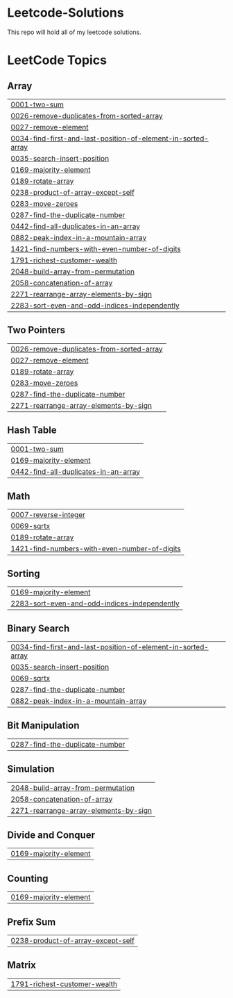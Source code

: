 # Leetcode-Solutions
This repo will hold all of my leetcode solutions.

<!---LeetCode Topics Start-->
# LeetCode Topics
## Array
|  |
| ------- |
| [0001-two-sum](https://github.com/CipherCraftXIshant/Leetcode-Solutions/tree/master/0001-two-sum) |
| [0026-remove-duplicates-from-sorted-array](https://github.com/CipherCraftXIshant/Leetcode-Solutions/tree/master/0026-remove-duplicates-from-sorted-array) |
| [0027-remove-element](https://github.com/CipherCraftXIshant/Leetcode-Solutions/tree/master/0027-remove-element) |
| [0034-find-first-and-last-position-of-element-in-sorted-array](https://github.com/CipherCraftXIshant/Leetcode-Solutions/tree/master/0034-find-first-and-last-position-of-element-in-sorted-array) |
| [0035-search-insert-position](https://github.com/CipherCraftXIshant/Leetcode-Solutions/tree/master/0035-search-insert-position) |
| [0169-majority-element](https://github.com/CipherCraftXIshant/Leetcode-Solutions/tree/master/0169-majority-element) |
| [0189-rotate-array](https://github.com/CipherCraftXIshant/Leetcode-Solutions/tree/master/0189-rotate-array) |
| [0238-product-of-array-except-self](https://github.com/CipherCraftXIshant/Leetcode-Solutions/tree/master/0238-product-of-array-except-self) |
| [0283-move-zeroes](https://github.com/CipherCraftXIshant/Leetcode-Solutions/tree/master/0283-move-zeroes) |
| [0287-find-the-duplicate-number](https://github.com/CipherCraftXIshant/Leetcode-Solutions/tree/master/0287-find-the-duplicate-number) |
| [0442-find-all-duplicates-in-an-array](https://github.com/CipherCraftXIshant/Leetcode-Solutions/tree/master/0442-find-all-duplicates-in-an-array) |
| [0882-peak-index-in-a-mountain-array](https://github.com/CipherCraftXIshant/Leetcode-Solutions/tree/master/0882-peak-index-in-a-mountain-array) |
| [1421-find-numbers-with-even-number-of-digits](https://github.com/CipherCraftXIshant/Leetcode-Solutions/tree/master/1421-find-numbers-with-even-number-of-digits) |
| [1791-richest-customer-wealth](https://github.com/CipherCraftXIshant/Leetcode-Solutions/tree/master/1791-richest-customer-wealth) |
| [2048-build-array-from-permutation](https://github.com/CipherCraftXIshant/Leetcode-Solutions/tree/master/2048-build-array-from-permutation) |
| [2058-concatenation-of-array](https://github.com/CipherCraftXIshant/Leetcode-Solutions/tree/master/2058-concatenation-of-array) |
| [2271-rearrange-array-elements-by-sign](https://github.com/CipherCraftXIshant/Leetcode-Solutions/tree/master/2271-rearrange-array-elements-by-sign) |
| [2283-sort-even-and-odd-indices-independently](https://github.com/CipherCraftXIshant/Leetcode-Solutions/tree/master/2283-sort-even-and-odd-indices-independently) |
## Two Pointers
|  |
| ------- |
| [0026-remove-duplicates-from-sorted-array](https://github.com/CipherCraftXIshant/Leetcode-Solutions/tree/master/0026-remove-duplicates-from-sorted-array) |
| [0027-remove-element](https://github.com/CipherCraftXIshant/Leetcode-Solutions/tree/master/0027-remove-element) |
| [0189-rotate-array](https://github.com/CipherCraftXIshant/Leetcode-Solutions/tree/master/0189-rotate-array) |
| [0283-move-zeroes](https://github.com/CipherCraftXIshant/Leetcode-Solutions/tree/master/0283-move-zeroes) |
| [0287-find-the-duplicate-number](https://github.com/CipherCraftXIshant/Leetcode-Solutions/tree/master/0287-find-the-duplicate-number) |
| [2271-rearrange-array-elements-by-sign](https://github.com/CipherCraftXIshant/Leetcode-Solutions/tree/master/2271-rearrange-array-elements-by-sign) |
## Hash Table
|  |
| ------- |
| [0001-two-sum](https://github.com/CipherCraftXIshant/Leetcode-Solutions/tree/master/0001-two-sum) |
| [0169-majority-element](https://github.com/CipherCraftXIshant/Leetcode-Solutions/tree/master/0169-majority-element) |
| [0442-find-all-duplicates-in-an-array](https://github.com/CipherCraftXIshant/Leetcode-Solutions/tree/master/0442-find-all-duplicates-in-an-array) |
## Math
|  |
| ------- |
| [0007-reverse-integer](https://github.com/CipherCraftXIshant/Leetcode-Solutions/tree/master/0007-reverse-integer) |
| [0069-sqrtx](https://github.com/CipherCraftXIshant/Leetcode-Solutions/tree/master/0069-sqrtx) |
| [0189-rotate-array](https://github.com/CipherCraftXIshant/Leetcode-Solutions/tree/master/0189-rotate-array) |
| [1421-find-numbers-with-even-number-of-digits](https://github.com/CipherCraftXIshant/Leetcode-Solutions/tree/master/1421-find-numbers-with-even-number-of-digits) |
## Sorting
|  |
| ------- |
| [0169-majority-element](https://github.com/CipherCraftXIshant/Leetcode-Solutions/tree/master/0169-majority-element) |
| [2283-sort-even-and-odd-indices-independently](https://github.com/CipherCraftXIshant/Leetcode-Solutions/tree/master/2283-sort-even-and-odd-indices-independently) |
## Binary Search
|  |
| ------- |
| [0034-find-first-and-last-position-of-element-in-sorted-array](https://github.com/CipherCraftXIshant/Leetcode-Solutions/tree/master/0034-find-first-and-last-position-of-element-in-sorted-array) |
| [0035-search-insert-position](https://github.com/CipherCraftXIshant/Leetcode-Solutions/tree/master/0035-search-insert-position) |
| [0069-sqrtx](https://github.com/CipherCraftXIshant/Leetcode-Solutions/tree/master/0069-sqrtx) |
| [0287-find-the-duplicate-number](https://github.com/CipherCraftXIshant/Leetcode-Solutions/tree/master/0287-find-the-duplicate-number) |
| [0882-peak-index-in-a-mountain-array](https://github.com/CipherCraftXIshant/Leetcode-Solutions/tree/master/0882-peak-index-in-a-mountain-array) |
## Bit Manipulation
|  |
| ------- |
| [0287-find-the-duplicate-number](https://github.com/CipherCraftXIshant/Leetcode-Solutions/tree/master/0287-find-the-duplicate-number) |
## Simulation
|  |
| ------- |
| [2048-build-array-from-permutation](https://github.com/CipherCraftXIshant/Leetcode-Solutions/tree/master/2048-build-array-from-permutation) |
| [2058-concatenation-of-array](https://github.com/CipherCraftXIshant/Leetcode-Solutions/tree/master/2058-concatenation-of-array) |
| [2271-rearrange-array-elements-by-sign](https://github.com/CipherCraftXIshant/Leetcode-Solutions/tree/master/2271-rearrange-array-elements-by-sign) |
## Divide and Conquer
|  |
| ------- |
| [0169-majority-element](https://github.com/CipherCraftXIshant/Leetcode-Solutions/tree/master/0169-majority-element) |
## Counting
|  |
| ------- |
| [0169-majority-element](https://github.com/CipherCraftXIshant/Leetcode-Solutions/tree/master/0169-majority-element) |
## Prefix Sum
|  |
| ------- |
| [0238-product-of-array-except-self](https://github.com/CipherCraftXIshant/Leetcode-Solutions/tree/master/0238-product-of-array-except-self) |
## Matrix
|  |
| ------- |
| [1791-richest-customer-wealth](https://github.com/CipherCraftXIshant/Leetcode-Solutions/tree/master/1791-richest-customer-wealth) |
<!---LeetCode Topics End-->